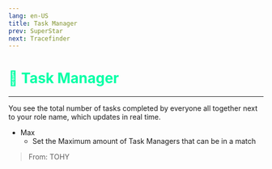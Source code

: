 ```yaml
---
lang: en-US
title: Task Manager
prev: SuperStar
next: Tracefinder
---
```


# <font color="#01ffa5">📝 <b>Task Manager</b></font> <Badge text="Basic" type="tip" vertical="middle"/>
---

You see the total number of tasks completed by everyone all together next to your role name, which updates in real time.
* Max
  * Set the Maximum amount of Task Managers that can be in a match

> From: TOHY